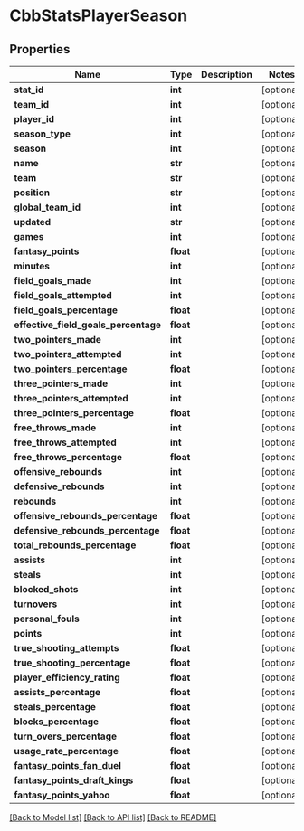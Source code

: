 # CbbStatsPlayerSeason

## Properties
Name | Type | Description | Notes
------------ | ------------- | ------------- | -------------
**stat_id** | **int** |  | [optional] 
**team_id** | **int** |  | [optional] 
**player_id** | **int** |  | [optional] 
**season_type** | **int** |  | [optional] 
**season** | **int** |  | [optional] 
**name** | **str** |  | [optional] 
**team** | **str** |  | [optional] 
**position** | **str** |  | [optional] 
**global_team_id** | **int** |  | [optional] 
**updated** | **str** |  | [optional] 
**games** | **int** |  | [optional] 
**fantasy_points** | **float** |  | [optional] 
**minutes** | **int** |  | [optional] 
**field_goals_made** | **int** |  | [optional] 
**field_goals_attempted** | **int** |  | [optional] 
**field_goals_percentage** | **float** |  | [optional] 
**effective_field_goals_percentage** | **float** |  | [optional] 
**two_pointers_made** | **int** |  | [optional] 
**two_pointers_attempted** | **int** |  | [optional] 
**two_pointers_percentage** | **float** |  | [optional] 
**three_pointers_made** | **int** |  | [optional] 
**three_pointers_attempted** | **int** |  | [optional] 
**three_pointers_percentage** | **float** |  | [optional] 
**free_throws_made** | **int** |  | [optional] 
**free_throws_attempted** | **int** |  | [optional] 
**free_throws_percentage** | **float** |  | [optional] 
**offensive_rebounds** | **int** |  | [optional] 
**defensive_rebounds** | **int** |  | [optional] 
**rebounds** | **int** |  | [optional] 
**offensive_rebounds_percentage** | **float** |  | [optional] 
**defensive_rebounds_percentage** | **float** |  | [optional] 
**total_rebounds_percentage** | **float** |  | [optional] 
**assists** | **int** |  | [optional] 
**steals** | **int** |  | [optional] 
**blocked_shots** | **int** |  | [optional] 
**turnovers** | **int** |  | [optional] 
**personal_fouls** | **int** |  | [optional] 
**points** | **int** |  | [optional] 
**true_shooting_attempts** | **float** |  | [optional] 
**true_shooting_percentage** | **float** |  | [optional] 
**player_efficiency_rating** | **float** |  | [optional] 
**assists_percentage** | **float** |  | [optional] 
**steals_percentage** | **float** |  | [optional] 
**blocks_percentage** | **float** |  | [optional] 
**turn_overs_percentage** | **float** |  | [optional] 
**usage_rate_percentage** | **float** |  | [optional] 
**fantasy_points_fan_duel** | **float** |  | [optional] 
**fantasy_points_draft_kings** | **float** |  | [optional] 
**fantasy_points_yahoo** | **float** |  | [optional] 

[[Back to Model list]](../README.md#documentation-for-models) [[Back to API list]](../README.md#documentation-for-api-endpoints) [[Back to README]](../README.md)

